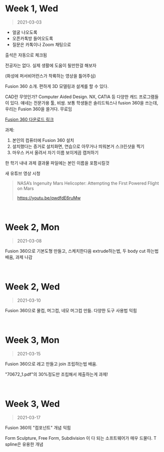 Week 1, Wed
========
> 2021-03-03

- 얼굴 나오도록
- 오픈카톡방 들어오도록
- 질문은 카톡이나 Zoom 채팅으로

출석은 자동으로 체크됨

전공자는 없다. 실제 생활에 도움이 될만한걸 해보자

(화성에 퍼서비어런스가 착륙하는 영상을 틀어주심)

Fusion 360 소개. 편하게 3D 모델링과 설계를 할 수 있다.

CAD란 무엇인가? Computer Aided Design. NX, CATIA 등 다양한 캐드 프로그램들이
있다. 얘네는 전문가용 툴, 비쌈. 보통 학생들은 솔리드웍스나 fusion 360을 쓰는데,
우리는 Fusion 360을 쓸거다. 무료임

[Fusion 360 다운로드 링크](https://board.snu.ac.kr/apiboard/574/10000000145249)

과제:

1. 본인의 컴퓨터에 Fusion 360 설치
2. 설치했다는 증거로 설치화면, 연습으로 아무거나 띄워본거 스크린샷을 찍기
3. 마우스 커서 올려서 자기 이름 보이게끔 캡처하기

한 학기 내내 과제 결과물 파일에는 본인 이름을 포함시킬것

새 유튜브 영상 시청

> NASA’s Ingenuity Mars Helicopter: Attempting the First Powered Flight on Mars
>
> https://youtu.be/qwdfdE6ruMw

&nbsp;

Week 2, Mon
========
> 2021-03-08

Fusion 360으로 기본도형 만들고, 스케치한다음 extrude하는법, 두 body cut 하는법
배움, 과제 나감

&nbsp;

Week 2, Wed
========
> 2021-03-10

Fusion 360으로 물컵, 머그컵, 네모 머그컵 만듦. 다양한 도구 사용법 익힘

&nbsp;

Week 3, Mon
========
> 2021-03-15

Fusion 360으로 레고 만들고 join 조립하는법 배움.

"70672_1.pdf"의 30%정도만 조립해서 제출하는게 과제!

&nbsp;

Week 3, Wed
========
> 2021-03-17

Fusion 360의 "컴포넌트" 개념 익힘

Form Sculpture, Free Form, Subdivision 이 다 되는 소프트웨어가 매우 드물다.
T spline은 유용한 개념
